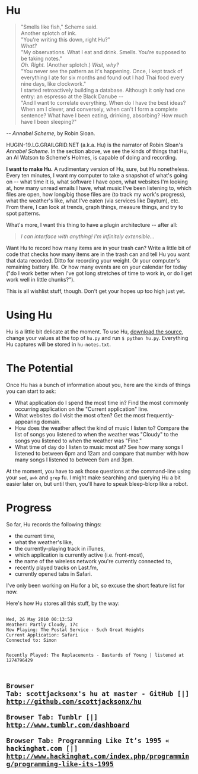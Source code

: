 # Hu #

>"Smells like fish," Scheme said.  
>Another splotch of ink.  
>"You're writing this down, right Hu?"  
>*What?*  
>"My observations. What I eat and drink. Smells. You're supposed to be taking notes."  
>*Oh. Right.* (Another splotch.) *Wait, why?*  
>"You never see the pattern as it's happening. Once, I kept track of everything I ate for six months and found out I had Thai food every nine days, like clockwork."  
>I started retroactively building a database. Although it only had one entry: an espresso at the Black Danube --  
>"And I want to correlate everything. When do I have the best ideas? When am I clever, and conversely, when can't I form a complete sentence? What have I been eating, drinking, absorbing? How much have I been sleeping?"  

-- *Annabel Scheme*, by Robin Sloan.

HUGIN-19.LG.GRAILGRID.NET (a.k.a. Hu) is the narrator of Robin Sloan's *Annabel Scheme*. In the section above, we see the kinds of things that Hu, an AI Watson to Scheme's Holmes, is capable of doing and recording.

**I want to make Hu.** A rudimentary version of Hu, sure, but Hu nonetheless. Every ten minutes, I want my computer to take a snapshot of what's going on -- what time it is, what software I have open, what websites I'm looking at, how many unread emails I have, what music I've been listening to, which files are open, how long/big those files are (to track my work's progress), what the weather's like, what I've eaten (via services like Daytum), etc. From there, I can look at trends, graph things, measure things, and try to spot patterns.

What's more, I want this thing to have a plugin architecture -- after all:

> *I can interface with anything! I'm infinitely extensible...*

Want Hu to record how many items are in your trash can? Write a little bit of code that checks how many items are in the trash can and tell Hu you want that data recorded. Ditto for recording your weight. Or your computer's remaining battery life. Or how many events are on your calendar for today ("do I work better when I've got long stretches of time to work in, or do I get work well in little chunks?").

This is all wishlist stuff, though. Don't get your hopes up too high just yet.

# Using Hu #

Hu is a little bit delicate at the moment. To use Hu, [download the source](http://github.com/scottjacksonx/hu/zipball/master), change your values at the top of `hu.py` and run `$ python hu.py`. Everything Hu captures will be stored in `hu-notes.txt`.

# The Potential #

Once Hu has a bunch of information about you, here are the kinds of things you can start to ask:

- What application do I spend the most time in? Find the most commonly occurring application on the "Current application" line.
- What websites do I visit the most often? Get the most frequently-appearing domain.
- How does the weather affect the kind of music I listen to? Compare the list of songs you listened to when the weather was "Cloudy" to the songs you listened to when the weather was "Fine."
- What time of day do I listen to music most at? See how many songs I listened to between 6pm and 12am and compare that number with how many songs I listened to between 9am and 3pm.

At the moment, you have to ask those questions at the command-line using your `sed`, `awk` and `grep` fu. I might make searching and querying Hu a bit easier later on, but until then, you'll have to speak bleep-blorp like a robot.

# Progress #

So far, Hu records the following things:

- the current time,
- what the weather's like, 
- the currently-playing track in iTunes,
- which application is currently active (i.e. front-most),
- the name of the wireless network you're currently connected to,
- recently played tracks on Last.fm,
- currently opened tabs in Safari.

I've only been working on Hu for a bit, so excuse the short feature list for now.

Here's how Hu stores all this stuff, by the way:

<code>
Wed, 26 May 2010 00:13:52  
Weather: Partly Cloudy, 17c  
Now Playing: The Postal Service - Such Great Heights  
Current Application: Safari  
Connected to: Simon  

Recently Played: The Replacements - Bastards of Young | listened at 1274796429

Browser Tab: scottjacksonx's hu at master - GitHub [|] http://github.com/scottjacksonx/hu  
Browser Tab: Tumblr [|] http://www.tumblr.com/dashboard  
Browser Tab: Programming Like It’s 1995 « hackinghat.com [|] http://www.hackinghat.com/index.php/programming/programming-like-its-1995  
----
</code>



